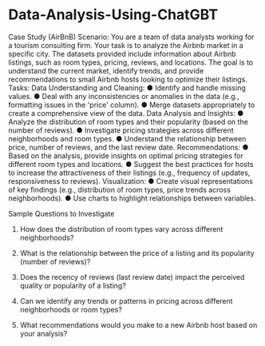 # Data-Analysis-Using-ChatGBT
Case Study (AirBnB)
Scenario:
You are a team of data analysts working for a tourism consulting firm. Your task is to
analyze the Airbnb market in a specific city. The datasets provided include information
about Airbnb listings, such as room types, pricing, reviews, and locations. The goal is to
understand the current market, identify trends, and provide recommendations to small
Airbnb hosts looking to optimize their listings.
Tasks:
Data Understanding and Cleaning:
● Identify and handle missing values.
● Deal with any inconsistencies or anomalies in the data (e.g., formatting
issues in the 'price' column).
● Merge datasets appropriately to create a comprehensive view of the data.
Data Analysis and Insights:
● Analyze the distribution of room types and their popularity (based on the
number of reviews).
● Investigate pricing strategies across different neighborhoods and room
types.
● Understand the relationship between price, number of reviews, and the last
review date.
Recommendations:
● Based on the analysis, provide insights on optimal pricing strategies for
different room types and locations.
● Suggest the best practices for hosts to increase the attractiveness of their
listings (e.g., frequency of updates, responsiveness to reviews).
Visualization:
● Create visual representations of key findings (e.g., distribution of room
types, price trends across neighborhoods).
● Use charts to highlight relationships between variables.

Sample Questions to Investigate 
1. How does the distribution of room types vary across different neighborhoods?

2. What is the relationship between the price of a listing and its popularity (number
of reviews)?
3. Does the recency of reviews (last review date) impact the perceived quality or
popularity of a listing?
4. Can we identify any trends or patterns in pricing across different neighborhoods
or room types?
5. What recommendations would you make to a new Airbnb host based on your
analysis?
